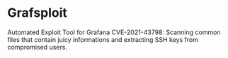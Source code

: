 # Grafsploit
Automated Exploit Tool for Grafana CVE-2021-43798: Scanning common files that contain juicy informations and extracting SSH keys from compromised users.
